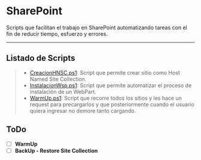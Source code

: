 # SharePoint


Scripts que facilitan el trabajo en SharePoint automatizando tareas con el fin de reducir tiempo, esfuerzo y errores.

----------


## Listado de Scripts

> - [CreacionHNSC.ps1][LinkCreacionHNSC]: Script que permite crear sitio como Host Named Site Collection.
> - [InstalacionWsp.ps1][LinkInstalacionWsp]: Script que permite automatizar el proceso de instalación de un WebPart.
> - [WarmUp.ps1][LinkWarmUp]: Script que recorre todos los sitios y les hace un request para precargarlos y que posteriormente
                              cuando el usuario quiera ingresar no demore tanto cargando.


## ToDo

- [ ]  **WarmUp**
- [ ]  **BackUp - Restore Site Collection**

[LinkCreacionHNSC]: https://github.com/JuanEstebanYC/PowerShellScripts/blob/master/SHAREPOINT/CreacionHNSC.ps1
[LinkInstalacionWsp]: https://github.com/JuanEstebanYC/PowerShellScripts/blob/master/SHAREPOINT/InstalacionWsp.ps1
[LinkWarmUp]: https://github.com/JuanEstebanYC/PowerShellScripts/blob/master/SHAREPOINT/WarmUp.ps1
